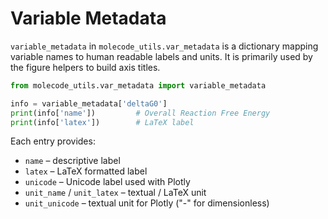 # Variable Metadata

`variable_metadata` in `molecode_utils.var_metadata` is a dictionary mapping variable names to human readable labels and units. It is primarily used by the figure helpers to build axis titles.

```python
from molecode_utils.var_metadata import variable_metadata

info = variable_metadata['deltaG0']
print(info['name'])         # Overall Reaction Free Energy
print(info['latex'])        # LaTeX label
```

Each entry provides:

- `name` – descriptive label
- `latex` – LaTeX formatted label
- `unicode` – Unicode label used with Plotly
- `unit_name` / `unit_latex` – textual / LaTeX unit
- `unit_unicode` – textual unit for Plotly ("-" for dimensionless)
